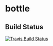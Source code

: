 # bottle

## Build Status
[![Travis Build Status](https://travis-ci.org/WineAsCI/bottle.svg?branch=master)](https://travis-ci.org/WineAsCI/bottle)
